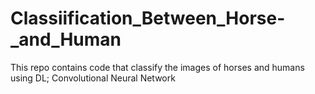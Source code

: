 # Classiification_Between_Horse-_and_Human
This repo contains code that classify the images of horses and humans using DL; Convolutional Neural Network
